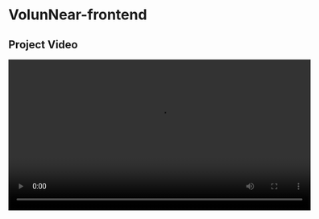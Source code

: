 # VolunNear-frontend

## Project Video

<video width="600" controls>
  <source src="https://github.com/Asnvir/VolunNear-frontend/blob/main/volunnear-demo.mp4" type="video/mp4">
  Your browser does not support the video tag.
</video>
